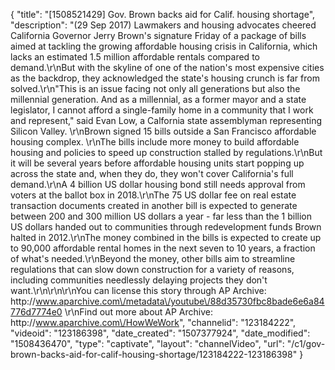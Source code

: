 {
    "title": "[1508521429] Gov. Brown backs aid for Calif. housing shortage",
    "description": "(29 Sep 2017) Lawmakers and housing advocates cheered California Governor Jerry Brown's signature Friday of a package of bills aimed at tackling the growing affordable housing crisis in California, which lacks an estimated 1.5 million affordable rentals compared to demand.\r\nBut with the skyline of one of the nation's most expensive cities as the backdrop, they acknowledged the state's housing crunch is far from solved.\r\n\"This is an issue facing not only all generations but also the millennial generation. And as a millennial, as a former mayor and a state legislator, I cannot afford a single-family home in a community that I work and represent,\" said Evan Low, a Calfornia state assemblyman representing Silicon Valley. \r\nBrown signed 15 bills outside a San Francisco affordable housing complex. \r\nThe bills include more money to build affordable housing and policies to speed up construction stalled by regulations.\r\nBut it will be several years before affordable housing units start popping up across the state and, when they do, they won't cover California's full demand.\r\nA 4 billion US dollar housing bond still needs approval from voters at the ballot box in 2018.\r\nThe 75 US dollar fee on real estate transaction documents created in another bill is expected to generate between 200 and 300 million US dollars a year - far less than the 1 billion US dollars handed out to communities through redevelopment funds Brown halted in 2012.\r\nThe money combined in the bills is expected to create up to 90,000 affordable rental homes in the next seven to 10 years, a fraction of what's needed.\r\nBeyond the money, other bills aim to streamline regulations that can slow down construction for a variety of reasons, including communities needlessly delaying projects they don't want.\r\n\r\n\r\nYou can license this story through AP Archive: http:\/\/www.aparchive.com\/metadata\/youtube\/88d35730fbc8bade6e6a84776d7774e0 \r\nFind out more about AP Archive: http:\/\/www.aparchive.com\/HowWeWork",
    "channelid": "123184222",
    "videoid": "123186398",
    "date_created": "1507377924",
    "date_modified": "1508436470",
    "type": "captivate",
    "layout": "channelVideo",
    "url": "\/c1\/gov-brown-backs-aid-for-calif-housing-shortage\/123184222-123186398"
}